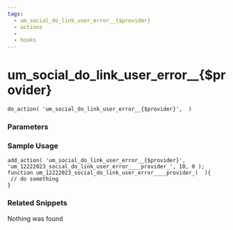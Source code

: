```yaml
---
tags: 
  - um_social_do_link_user_error__{$provider}
  - actions
  - 
  - hooks
---
```

# um\_social\_do\_link\_user\_error\_\_{$provider}

``` php:no-line-numbers
do_action( 'um_social_do_link_user_error__{$provider}',  )
```
<div class='hook-sep'></div>

### Parameters

<div class='hook-sep'></div>



### Sample Usage

``` php:no-line-numbers
add_action( 'um_social_do_link_user_error__{$provider}', 'um_12222023_social_do_link_user_error____provider_', 10, 0 );
function um_12222023_social_do_link_user_error____provider_(  ){
 // do something
}
```
<div class='hook-sep'></div>



### Related Snippets

Nothing was found


